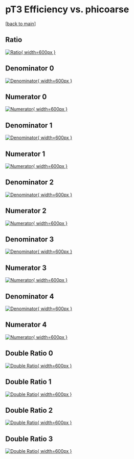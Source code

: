 # pT3 Efficiency vs. phicoarse

[[back to main](./)]



## Ratio

[![Ratio](../mtv/var/pT3_xtr_13_-1_eff_phicoarse.png){ width=600px }](../mtv/var/pT3_xtr_13_-1_eff_phicoarse.pdf)

## Denominator 0

[![Denominator](../mtv/den/pT3_xtr_13_-1_eff_phicoarse_den0.png){ width=600px }](../mtv/den/pT3_xtr_13_-1_eff_phicoarse_den0.pdf)

## Numerator 0

[![Numerator](../mtv/num/pT3_xtr_13_-1_eff_phicoarse_num0.png){ width=600px }](../mtv/num/pT3_xtr_13_-1_eff_phicoarse_num0.pdf)

## Denominator 1

[![Denominator](../mtv/den/pT3_xtr_13_-1_eff_phicoarse_den1.png){ width=600px }](../mtv/den/pT3_xtr_13_-1_eff_phicoarse_den1.pdf)

## Numerator 1

[![Numerator](../mtv/num/pT3_xtr_13_-1_eff_phicoarse_num1.png){ width=600px }](../mtv/num/pT3_xtr_13_-1_eff_phicoarse_num1.pdf)

## Denominator 2

[![Denominator](../mtv/den/pT3_xtr_13_-1_eff_phicoarse_den2.png){ width=600px }](../mtv/den/pT3_xtr_13_-1_eff_phicoarse_den2.pdf)

## Numerator 2

[![Numerator](../mtv/num/pT3_xtr_13_-1_eff_phicoarse_num2.png){ width=600px }](../mtv/num/pT3_xtr_13_-1_eff_phicoarse_num2.pdf)

## Denominator 3

[![Denominator](../mtv/den/pT3_xtr_13_-1_eff_phicoarse_den3.png){ width=600px }](../mtv/den/pT3_xtr_13_-1_eff_phicoarse_den3.pdf)

## Numerator 3

[![Numerator](../mtv/num/pT3_xtr_13_-1_eff_phicoarse_num3.png){ width=600px }](../mtv/num/pT3_xtr_13_-1_eff_phicoarse_num3.pdf)

## Denominator 4

[![Denominator](../mtv/den/pT3_xtr_13_-1_eff_phicoarse_den4.png){ width=600px }](../mtv/den/pT3_xtr_13_-1_eff_phicoarse_den4.pdf)

## Numerator 4

[![Numerator](../mtv/num/pT3_xtr_13_-1_eff_phicoarse_num4.png){ width=600px }](../mtv/num/pT3_xtr_13_-1_eff_phicoarse_num4.pdf)

## Double Ratio 0

[![Double Ratio](../mtv/ratio/pT3_xtr_13_-1_eff_phicoarse_ratio0.png){ width=600px }](../mtv/ratio/pT3_xtr_13_-1_eff_phicoarse_ratio0.pdf)

## Double Ratio 1

[![Double Ratio](../mtv/ratio/pT3_xtr_13_-1_eff_phicoarse_ratio1.png){ width=600px }](../mtv/ratio/pT3_xtr_13_-1_eff_phicoarse_ratio1.pdf)

## Double Ratio 2

[![Double Ratio](../mtv/ratio/pT3_xtr_13_-1_eff_phicoarse_ratio2.png){ width=600px }](../mtv/ratio/pT3_xtr_13_-1_eff_phicoarse_ratio2.pdf)

## Double Ratio 3

[![Double Ratio](../mtv/ratio/pT3_xtr_13_-1_eff_phicoarse_ratio3.png){ width=600px }](../mtv/ratio/pT3_xtr_13_-1_eff_phicoarse_ratio3.pdf)

